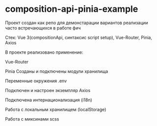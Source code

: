 # composition-api-pinia-example

Проект создан как репо для демонстарации вариантов реализации часто встречающихся в работе фич

Стек: Vue 3(compositionApi, синтаксис script setup), Vue-Router, Pinia, Axios

В проекте реализовано применение:


Vue-Router

Pinia
Созданы и подключены модули хранилища

Переменные окружения .env

Подключен и настроен экземпляр Axios

Подключена интернационализация (i18n)

Работа с локальным хранилищем (localStorage)

Работа с миксинами scss
